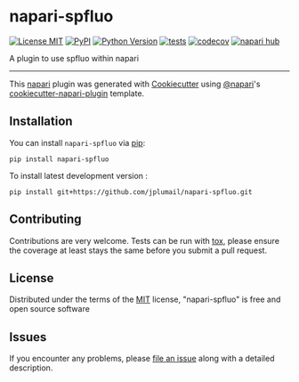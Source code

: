 # napari-spfluo

[![License MIT](https://img.shields.io/pypi/l/napari-spfluo.svg?color=green)](https://github.com/jplumail/napari-spfluo/raw/main/LICENSE)
[![PyPI](https://img.shields.io/pypi/v/napari-spfluo.svg?color=green)](https://pypi.org/project/napari-spfluo)
[![Python Version](https://img.shields.io/pypi/pyversions/napari-spfluo.svg?color=green)](https://python.org)
[![tests](https://github.com/jplumail/napari-spfluo/workflows/tests/badge.svg)](https://github.com/jplumail/napari-spfluo/actions)
[![codecov](https://codecov.io/gh/jplumail/napari-spfluo/branch/main/graph/badge.svg)](https://codecov.io/gh/jplumail/napari-spfluo)
[![napari hub](https://img.shields.io/endpoint?url=https://api.napari-hub.org/shields/napari-spfluo)](https://napari-hub.org/plugins/napari-spfluo)

A plugin to use spfluo within napari

----------------------------------

This [napari] plugin was generated with [Cookiecutter] using [@napari]'s [cookiecutter-napari-plugin] template.

<!--
Don't miss the full getting started guide to set up your new package:
https://github.com/napari/cookiecutter-napari-plugin#getting-started

and review the napari docs for plugin developers:
https://napari.org/stable/plugins/index.html
-->

## Installation

You can install `napari-spfluo` via [pip]:

    pip install napari-spfluo



To install latest development version :

    pip install git+https://github.com/jplumail/napari-spfluo.git


## Contributing

Contributions are very welcome. Tests can be run with [tox], please ensure
the coverage at least stays the same before you submit a pull request.

## License

Distributed under the terms of the [MIT] license,
"napari-spfluo" is free and open source software

## Issues

If you encounter any problems, please [file an issue] along with a detailed description.

[napari]: https://github.com/napari/napari
[Cookiecutter]: https://github.com/audreyr/cookiecutter
[@napari]: https://github.com/napari
[MIT]: http://opensource.org/licenses/MIT
[BSD-3]: http://opensource.org/licenses/BSD-3-Clause
[GNU GPL v3.0]: http://www.gnu.org/licenses/gpl-3.0.txt
[GNU LGPL v3.0]: http://www.gnu.org/licenses/lgpl-3.0.txt
[Apache Software License 2.0]: http://www.apache.org/licenses/LICENSE-2.0
[Mozilla Public License 2.0]: https://www.mozilla.org/media/MPL/2.0/index.txt
[cookiecutter-napari-plugin]: https://github.com/napari/cookiecutter-napari-plugin

[file an issue]: https://github.com/jplumail/napari-spfluo/issues

[napari]: https://github.com/napari/napari
[tox]: https://tox.readthedocs.io/en/latest/
[pip]: https://pypi.org/project/pip/
[PyPI]: https://pypi.org/
